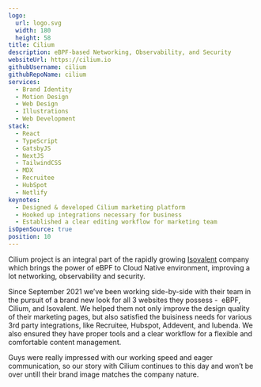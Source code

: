```yaml
---
logo:
  url: logo.svg
  width: 180
  height: 58
title: Cilium
description: eBPF-based Networking, Observability, and Security
websiteUrl: https://cilium.io
githubUsername: cilium
githubRepoName: cilium
services:
  - Brand Identity
  - Motion Design
  - Web Design
  - Illustrations
  - Web Development
stack:
  - React
  - TypeScript
  - GatsbyJS
  - NextJS
  - TailwindCSS
  - MDX
  - Recruitee
  - HubSpot
  - Netlify
keynotes:
  - Designed & developed Cilium marketing platform
  - Hooked up integrations necessary for business
  - Established a clear editing workflow for marketing team
isOpenSource: true
position: 10
---
```


Cilium project is an integral part of the rapidly growing [Isovalent](/case-studies/isovalent) company which brings the power of eBPF to Cloud Native environment, improving a lot networking, observability and security.

Since September 2021 we’ve been working side-by-side with their team in the pursuit of a brand new look for all 3 websites they possess -  eBPF, Cilium, and Isovalent. We helped them not only improve the design quality of their marketing pages, but also satisfied the buisiness needs for various 3rd party integrations, like Recruitee, Hubspot, Addevent, and Iubenda. We also ensured they have proper tools and a clear workflow for a flexible and comfortable content management.

Guys were really impressed with our working speed and eager communication, so our story with Cilium continues to this day and won’t be over untill their brand image matches the company nature.
